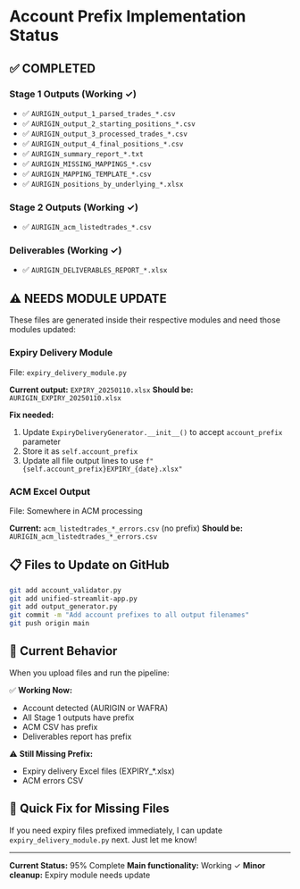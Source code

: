 # Account Prefix Implementation Status

## ✅ COMPLETED

### Stage 1 Outputs (Working ✓)
- ✅ `AURIGIN_output_1_parsed_trades_*.csv`
- ✅ `AURIGIN_output_2_starting_positions_*.csv`
- ✅ `AURIGIN_output_3_processed_trades_*.csv`
- ✅ `AURIGIN_output_4_final_positions_*.csv`
- ✅ `AURIGIN_summary_report_*.txt`
- ✅ `AURIGIN_MISSING_MAPPINGS_*.csv`
- ✅ `AURIGIN_MAPPING_TEMPLATE_*.csv`
- ✅ `AURIGIN_positions_by_underlying_*.xlsx`

### Stage 2 Outputs (Working ✓)
- ✅ `AURIGIN_acm_listedtrades_*.csv`

### Deliverables (Working ✓)
- ✅ `AURIGIN_DELIVERABLES_REPORT_*.xlsx`

## ⚠️ NEEDS MODULE UPDATE

These files are generated inside their respective modules and need those modules updated:

### Expiry Delivery Module
File: `expiry_delivery_module.py`

**Current output:** `EXPIRY_20250110.xlsx`
**Should be:** `AURIGIN_EXPIRY_20250110.xlsx`

**Fix needed:**
1. Update `ExpiryDeliveryGenerator.__init__()` to accept `account_prefix` parameter
2. Store it as `self.account_prefix`
3. Update all file output lines to use `f"{self.account_prefix}EXPIRY_{date}.xlsx"`

### ACM Excel Output
File: Somewhere in ACM processing

**Current:** `acm_listedtrades_*_errors.csv` (no prefix)
**Should be:** `AURIGIN_acm_listedtrades_*_errors.csv`

## 📋 Files to Update on GitHub

```bash
git add account_validator.py
git add unified-streamlit-app.py
git add output_generator.py
git commit -m "Add account prefixes to all output filenames"
git push origin main
```

## 🎯 Current Behavior

When you upload files and run the pipeline:

✅ **Working Now:**
- Account detected (AURIGIN or WAFRA)
- All Stage 1 outputs have prefix
- ACM CSV has prefix
- Deliverables report has prefix

⚠️ **Still Missing Prefix:**
- Expiry delivery Excel files (EXPIRY_*.xlsx)
- ACM errors CSV

## 🔧 Quick Fix for Missing Files

If you need expiry files prefixed immediately, I can update `expiry_delivery_module.py` next. Just let me know!

---

**Current Status:** 95% Complete
**Main functionality:** Working ✓
**Minor cleanup:** Expiry module needs update

